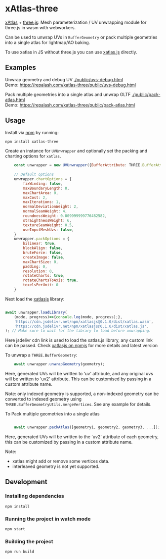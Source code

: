 # xAtlas-three
[xAtlas](https://github.com/jpcy/xatlas) + [three.js](https://github.com/mrdoob/three.js): Mesh parameterization / UV unwrapping module for three.js in wasm with webworkers.

Can be used to unwrap UVs in `BufferGeometry` or pack multiple geometries into a single atlas for lightmap/AO baking.

To use xatlas in JS without three.js you can use [xatlas.js](https://github.com/repalash/xatlas.js) directly.

## Examples
Unwrap geometry and debug UV
[./public/uvs-debug.html](./public/uvs-debug.html) <br> 
Demo: https://repalash.com/xatlas-three/public/uvs-debug.html

Pack multiple geometries into a single atlas and unwrap GLTF
[./public/pack-atlas.html](./public/pack-atlas.html) <br> 
Demo: https://repalash.com/xatlas-three/public/pack-atlas.html

## Usage
Install via [npm](https://www.npmjs.com/package/xatlas-three) by running:
```sh
npm install xatlas-three
```

Create an instance for `UVUnwrapper` and optionally set the packing and charting options for `xatlas`.
```js
    const unwrapper = new UVUnwrapper({BufferAttribute: THREE.BufferAttribute});
    
    // Default options
    unwrapper.chartOptions = {
        fixWinding: false,
        maxBoundaryLength: 0,
        maxChartArea: 0,
        maxCost: 2,
        maxIterations: 1,
        normalDeviationWeight: 2,
        normalSeamWeight: 4,
        roundnessWeight: 0.009999999776482582,
        straightnessWeight: 6,
        textureSeamWeight: 0.5,
        useInputMeshUvs: false,
    }
    unwrapper.packOptions = {
        bilinear: true,
        blockAlign: false,
        bruteForce: false,
        createImage: false,
        maxChartSize: 0,
        padding: 0,
        resolution: 0,
        rotateCharts: true,
        rotateChartsToAxis: true,
        texelsPerUnit: 0
    }

```

Next load the [xatlasjs](https://github.com/repalash/xatlas.js) library:
```js

await unwrapper.loadLibrary(
    (mode, progress)=>{console.log(mode, progress);},
    'https://cdn.jsdelivr.net/npm/xatlasjs@0.1.0/dist/xatlas.wasm',
    'https://cdn.jsdelivr.net/npm/xatlasjs@0.1.0/dist/xatlas.js',
); // Make sure to wait for the library to load before unwrapping.

```
Here jsdelivr cdn link is used to load the xatlas.js library, any custom link can be passed.
Check [xatlasjs on npmjs](https://www.npmjs.com/package/xatlasjs) for more details and latest version

To unwrap a `THREE.BufferGeometry`: 
```js
    await unwrapper.unwrapGeometry(geometry);
```
Here, generated UVs will be written to 'uv' attribute, and any original uvs will be written to 'uv2' attribute. This can be customised by passing in a custom attribute name.

Note: only indexed geometry is supported, a non-indexed geometry can be converted to indexed geometry using `THREE.BufferGeometryUtils.mergeVertices`. See any example for details.

To Pack multiple geometries into a single atlas
```js

    await unwrapper.packAtlas([geometry1, geometry2, geometry3, ...]);

```
Here, generated UVs will be written to the 'uv2' attribute of each geometry, this can be customized by passing in a custom attribute name.

Note: 
* xatlas might add or remove some vertices data.
* interleaved geometry is not yet supported.

## Development

### Installing dependencies

    npm install

### Running the project in watch mode

    npm start

### Building the project

    npm run build
